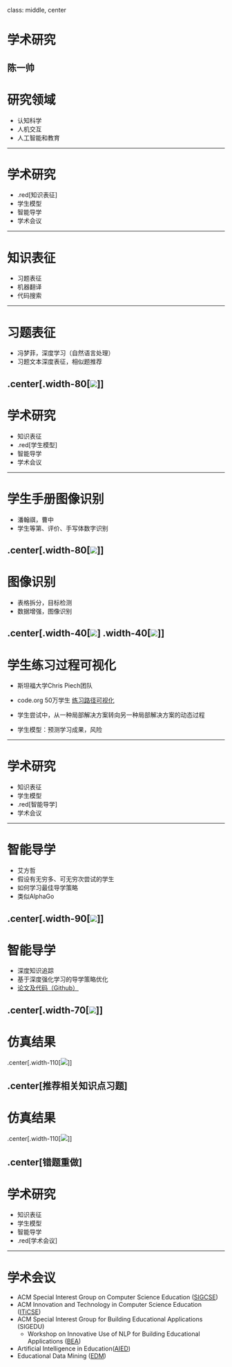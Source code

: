 class: middle, center
# 学术研究
陈一帅
---
# 研究领域
- 认知科学
- 人机交互
- 人工智能和教育
---
# 学术研究
- .red[知识表征]
- 学生模型
- 智能导学
- 学术会议
---
# 知识表征
- 习题表征
- 机器翻译
- 代码搜索
---
# 习题表征
- 冯梦菲，深度学习（自然语言处理）
- 习题文本深度表征，相似题推荐

.center[.width-80[![](./figures/research/fmf1.png)]]
---
# 学术研究
- 知识表征
- .red[学生模型]
- 智能导学
- 学术会议
---
# 学生手册图像识别
- 潘翰祺，曹中
- 学生等第、评价、手写体数字识别

.center[.width-80[![](./figures/research/caoz1.png)]]
---
# 图像识别
- 表格拆分，目标检测
- 数据增强，图像识别

.center[.width-40[![](./figures/research/phq1.png)] .width-40[![](./figures/research/cz2.png)]]
---
# 学生练习过程可视化
- 斯坦福大学Chris Piech团队
- code.org 50万学生 [练习路径可视化](http://stanford.edu/~cpiech/demos/research/blossoms.html)

- 学生尝试中，从一种局部解决方案转向另一种局部解决方案的动态过程
- 学生模型：预测学习成果，风险
---
# 学术研究
- 知识表征
- 学生模型
- .red[智能导学]
- 学术会议
---
# 智能导学
- 艾方哲
- 假设有无穷多、可无穷次尝试的学生
- 如何学习最佳导学策略
- 类似AlphaGo

.center[.width-90[![](./figures/research/fangzhe1.png)]]
---
# 智能导学
- 深度知识追踪
- 基于深度强化学习的导学策略优化
- [论文及代码（Github）](https://bjtu-netcomm.github.io/nilab/2019/Aifangzhe/aifangzhe.html)

.center[.width-70[![](./figures/research/fz8.png)]]
---
# 仿真结果
.center[.width-110[![](./figures/research/fz3.png)]]

.center[推荐相关知识点习题]
---
# 仿真结果
.center[.width-110[![](./figures/research/fz4.png)]]

.center[错题重做]
---
# 学术研究
- 知识表征
- 学生模型
- 智能导学
- .red[学术会议]
---
# 学术会议
- ACM Special Interest Group on Computer Science Education ([SIGCSE](http://sigcse2020.sigcse.org/))
- ACM Innovation and Technology in Computer Science Education ([ITiCSE](http://iticse.acm.org/))
- ACM Special Interest Group for Building Educational Applications (SIGEDU)
  - Workshop on Innovative Use of NLP for Building Educational Applications ([BEA](https://sig-edu.org/bea/current))
- Artificial Intelligence in Education([AIED](https://aied2020.nees.com.br/))
- Educational Data Mining ([EDM](http://educationaldatamining.org/edm2020/))